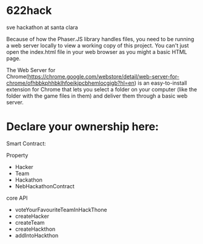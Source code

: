 # 622hack
sve hackathon at santa clara

Because of how the Phaser.JS library handles files, you need to be running a web server locally to view a working copy of this project. You can't just open the index.html file in your web browser as you might a basic HTML page. 

The Web Server for Chrome(https://chrome.google.com/webstore/detail/web-server-for-chrome/ofhbbkphhbklhfoeikjpcbhemlocgigb?hl=en) is an easy-to-install extension for Chrome that lets you select a folder on your computer (like the folder with the game files in them) and deliver them through a basic web server.


# Declare your ownership here:

Smart Contract:

Property
- Hacker
- Team 
- Hackathon
- NebHackathonContract

core API
- voteYourFavouriteTeamInHackThone
- createHacker
- createTeam
- createHackthon
- addIntoHackthon


